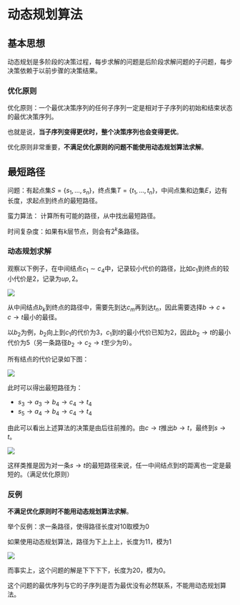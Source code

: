# 动态规划算法

## 基本思想

动态规划是多阶段的决策过程，每步求解的问题是后阶段求解问题的子问题，每步决策依赖于以前步骤的决策结果。

### 优化原则

优化原则：一个最优决策序列的任何子序列一定是相对于子序列的初始和结束状态的最优决策序列。

也就是说，**当子序列变得更优时，整个决策序列也会变得更优**。

优化原则非常重要，**不满足优化原则的问题不能使用动态规划算法求解**。

## 最短路径

问题：有起点集$S=\{s_1,\dots,s_n\}$，终点集$T=\{t_1,\dots,t_n\}$，中间点集和边集$E$，边有长度，求起点到终点的最短路径。

蛮力算法： 计算所有可能的路径，从中找出最短路径。

时间复杂度：如果有$k$层节点，则会有$2^k$条路径。

### 动态规划求解

观察以下例子，在中间结点$c_1 \sim c_4$中，记录较小代价的路径，比如$c_1$到终点的较小代价是2，记录为$up,2$。

![](https://tva1.sinaimg.cn/large/008i3skNgy1gu3v5pmpt7j60b007kjrw02.jpg)

从中间结点$b_k$到终点的路径中，需要先到达$c_m$再到达$t_n$，因此需要选择$b\to c + c\to t$最小的最径。

以$b_2$为例，$b_2$向上到$c_1$的代价为3，$c_1$到$t$的最小代价已知为2，因此$b_2 \to t$的最小代价为5（另一条路径$b_2 \to c_2 \to t$至少为9）。

所有结点的代价记录如下图：

![](https://tva1.sinaimg.cn/large/008i3skNgy1gu3vi6ihcqj60bd0943zb02.jpg)

此时可以得出最短路径为：

* $s_3 \to a_3 \to b_4 \to c_4 \to t_4$
* $s_5 \to a_4 \to b_4 \to c_4 \to t_4$

由此可以看出上述算法的决策是由后往前推的。由$c \to t$推出$b \to t$，最终到$s\to t$。

![](https://tva1.sinaimg.cn/large/008i3skNgy1gu4rdc70ddj60co052t8r02.jpg)

这样类推是因为对一条$s\to t$的最短路径来说，任一中间结点到$t$的距离也一定是最短的。（满足优化原则）

### 反例

**不满足优化原则时不能用动态规划算法求解**。

举个反例：求一条路径，使得路径长度对10取模为0

如果使用动态规划算法，路径为下上上上，长度为11，模为1

![](https://tva1.sinaimg.cn/large/008i3skNgy1gu4sn1b0qrj60de02d74b02.jpg)

而事实上，这个问题的解是下下下下，长度为20，模为0。

这个问题的最优序列与它的子序列是否为最优没有必然联系，不能用动态规划算法。
